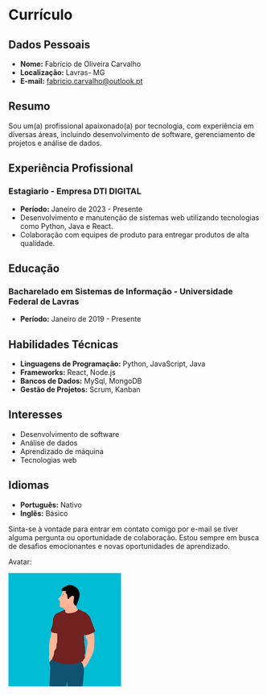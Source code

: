 # **Currículo**

## Dados Pessoais
- **Nome:** Fabrício de Oliveira Carvalho
- **Localização:** Lavras- MG
- **E-mail:** fabricio.carvalho@outlook.pt

## Resumo
Sou um(a) profissional apaixonado(a) por tecnologia, com experiência em diversas áreas, incluindo desenvolvimento de software, gerenciamento de projetos e análise de dados. 

## Experiência Profissional
### Estagiario - Empresa DTI DIGITAL
- **Período:** Janeiro de 2023 - Presente
- Desenvolvimento e manutenção de sistemas web utilizando tecnologias como Python, Java e React.
- Colaboração com equipes de produto para entregar produtos de alta qualidade.

## Educação
### Bacharelado em Sistemas de Informação - Universidade Federal de Lavras
- **Período:** Janeiro de 2019 - Presente

## Habilidades Técnicas
- **Linguagens de Programação:** Python, JavaScript, Java
- **Frameworks:** React, Node.js
- **Bancos de Dados:** MySql, MongoDB
- **Gestão de Projetos:** Scrum, Kanban

## Interesses
- Desenvolvimento de software
- Análise de dados
- Aprendizado de máquina
- Tecnologias web

## Idiomas
- **Português:** Nativo
- **Inglês:** Básico

Sinta-se à vontade para entrar em contato comigo por e-mail se tiver alguma pergunta ou oportunidade de colaboração. Estou sempre em busca de desafios emocionantes e novas oportunidades de aprendizado.

Avatar: 

![avatar.png](avatar.png)
